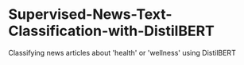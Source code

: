 # Supervised-News-Text-Classification-with-DistilBERT
Classifying news articles about 'health' or 'wellness' using DistilBERT
